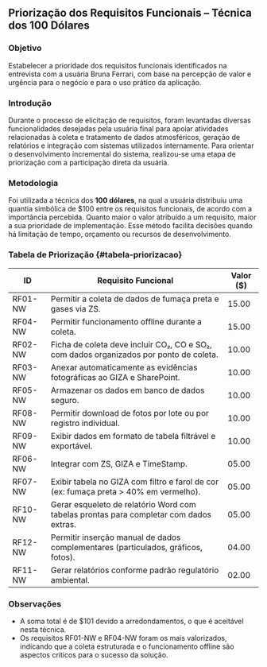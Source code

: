 ## Priorização dos Requisitos Funcionais – Técnica dos 100 Dólares

### Objetivo

Estabelecer a prioridade dos requisitos funcionais identificados na entrevista com a usuária Bruna Ferrari, com base na percepção de valor e urgência para o negócio e para o uso prático da aplicação.

### Introdução

Durante o processo de elicitação de requisitos, foram levantadas diversas funcionalidades desejadas pela usuária final para apoiar atividades relacionadas à coleta e tratamento de dados atmosféricos, geração de relatórios e integração com sistemas utilizados internamente. Para orientar o desenvolvimento incremental do sistema, realizou-se uma etapa de priorização com a participação direta da usuária.

### Metodologia

Foi utilizada a técnica dos **100 dólares**, na qual a usuária distribuiu uma quantia simbólica de $100 entre os requisitos funcionais, de acordo com a importância percebida. Quanto maior o valor atribuído a um requisito, maior a sua prioridade de implementação. Esse método facilita decisões quando há limitação de tempo, orçamento ou recursos de desenvolvimento.

### Tabela de Priorização {#tabela-priorizacao}

| **ID**  | **Requisito Funcional**                                                                | **Valor ($)** |
| ------- | -------------------------------------------------------------------------------------- | ------------- |
| RF01-NW | Permitir a coleta de dados de fumaça preta e gases via ZS.                             | 15.00         |
| RF04-NW | Permitir funcionamento offline durante a coleta.                                       | 15.00         |
| RF02-NW | Ficha de coleta deve incluir CO₂, CO e SO₂, com dados organizados por ponto de coleta. | 10.00         |
| RF03-NW | Anexar automaticamente as evidências fotográficas ao GIZA e SharePoint.                | 10.00         |
| RF05-NW | Armazenar os dados em banco de dados seguro.                                           | 10.00         |
| RF08-NW | Permitir download de fotos por lote ou por registro individual.                        | 10.00         |
| RF09-NW | Exibir dados em formato de tabela filtrável e exportável.                              | 10.00         |
| RF06-NW | Integrar com ZS, GIZA e TimeStamp.                                                     | 05.00         |
| RF07-NW | Exibir tabela no GIZA com filtro e farol de cor (ex: fumaça preta > 40% em vermelho).  | 05.00         |
| RF10-NW | Gerar esqueleto de relatório Word com tabelas prontas para completar com dados extras. | 05.00         |
| RF12-NW | Permitir inserção manual de dados complementares (particulados, gráficos, fotos).      | 04.00         |
| RF11-NW | Gerar relatórios conforme padrão regulatório ambiental.                                | 02.00         |

### Observações

- A soma total é de $101 devido a arredondamentos, o que é aceitável nesta técnica.
- Os requisitos RF01-NW e RF04-NW foram os mais valorizados, indicando que a coleta estruturada e o funcionamento offline são aspectos críticos para o sucesso da solução.
